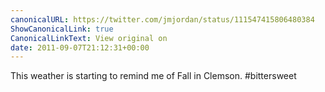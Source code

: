 ```yaml
---
canonicalURL: https://twitter.com/jmjordan/status/111547415806480384
ShowCanonicalLink: true
CanonicalLinkText: View original on
date: 2011-09-07T21:12:31+00:00
---
```

This weather is starting to remind me of Fall in Clemson. #bittersweet